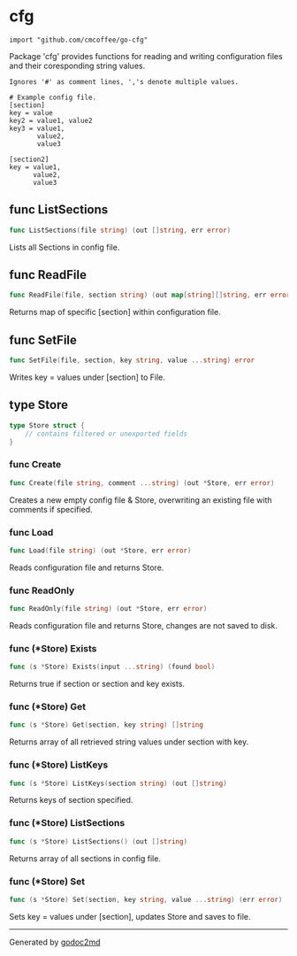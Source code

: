 
# cfg
    import "github.com/cmcoffee/go-cfg"

Package 'cfg' provides functions for reading and writing configuration files and their coresponding string values.


	Ignores '#' as comment lines, ','s denote multiple values.
	
	# Example config file.
	[section]
	key = value
	key2 = value1, value2
	key3 = value1,
	       value2,
	       value3
	
	[section2]
	key = value1,
	      value2,
	      value3






## func ListSections
``` go
func ListSections(file string) (out []string, err error)
```
Lists all Sections in config file.


## func ReadFile
``` go
func ReadFile(file, section string) (out map[string][]string, err error)
```
Returns map of specific [section] within configuration file.


## func SetFile
``` go
func SetFile(file, section, key string, value ...string) error
```
Writes key = values under [section] to File.



## type Store
``` go
type Store struct {
    // contains filtered or unexported fields
}
```








### func Create
``` go
func Create(file string, comment ...string) (out *Store, err error)
```
Creates a new empty config file & Store, overwriting an existing file with comments if specified.


### func Load
``` go
func Load(file string) (out *Store, err error)
```
Reads configuration file and returns Store.


### func ReadOnly
``` go
func ReadOnly(file string) (out *Store, err error)
```
Reads configuration file and returns Store, changes are not saved to disk.




### func (\*Store) Exists
``` go
func (s *Store) Exists(input ...string) (found bool)
```
Returns true if section or section and key exists.



### func (\*Store) Get
``` go
func (s *Store) Get(section, key string) []string
```
Returns array of all retrieved string values under section with key.



### func (\*Store) ListKeys
``` go
func (s *Store) ListKeys(section string) (out []string)
```
Returns keys of section specified.



### func (\*Store) ListSections
``` go
func (s *Store) ListSections() (out []string)
```
Returns array of all sections in config file.



### func (\*Store) Set
``` go
func (s *Store) Set(section, key string, value ...string) (err error)
```
Sets key = values under [section], updates Store and saves to file.









- - -
Generated by [godoc2md](http://godoc.org/github.com/davecheney/godoc2md)